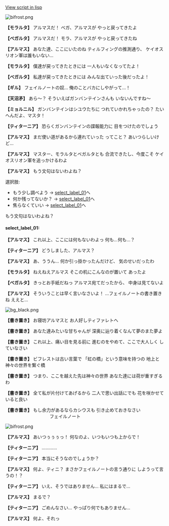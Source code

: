 [View script in lisp](../scripts/101001060.txt)

![bifrost.png](../images/backgrounds/bifrost.png)

**【モラルタ】**
アルマスだ！
ベガ、アルマスが
やっと戻ってきたよ

**【ベガルタ】**
アルマスだ！
モラ、アルマスが
やっと戻ってきたね

**【アルマス】**
あなた達、ここにいたのね
ティルフィングの推測通り、
ケイオスリオン軍は誰もいない…

**【モラルタ】**
僕達が戻ってきたときには
一人もいなくなってたよ！

**【ベガルタ】**
私達が戻ってきたときには
みんな出ていった後だったよ！

**【ギル】**
フェイルノートの奴…
俺のことバカにしやがって…！

**【天沼矛】**
あら～？
そういえばガンバンテインさんも
いないんですね～

**【ミョルニル】**
ガンバンテインはシユウたちに
つれていかれちゃったの？
たいへんだよ、マスタ！

**【ティターニア】**
恐らくガンバンテインの諜報能力に
目をつけたのでしょう

**【アルマス】**
まだ使い道があるから連れていった
ってこと？
あいつらしいけど…

**【アルマス】**
マスター、モラルタとベガルタとも
合流できたし、今度こそ
ケイオスリオン軍を追っかけるわよ

**【アルマス】**
もう文句はないわよね？

選択肢:
- もう少し調べよう → [select_label_01](#select_label_01)へ
- 何か残ってないか？ → [select_label_01](#select_label_01)へ
- 焦らなくていい → [select_label_01](#select_label_01)へ

もう文句はないわよね？

#### select_label_01:

**【アルマス】**
これ以上、ここには何もないわよっ
何も…何も…？

**【ティターニア】**
どうしました、アルマス？

**【アルマス】**
あ、ううん…
何か引っ掛かったんだけど、
気のせいだったわ

**【モラルタ】**
ねえねえアルマス
そこの机にこんなのが置いて
あったよ

**【ベガルタ】**
きっとお手紙だねっ
アルマス宛てだったから、
中身は見てないよ

**【アルマス】**
そういうことは早く言いなさいよ！
…フェイルノートの書き置きね
ええと…

![bg_black.png](../images/backgrounds/bg_black.png)

**【書き置き】**
お寝坊アルマスと
お人好しティファレトへ

**【書き置き】**
あなた達みたいな甘ちゃんが
深奥に辿り着くなんて夢のまた夢よ

**【書き置き】**
これ以上、痛い目を見る前に
進むのをやめて、ここで大人しく
していなさい

**【書き置き】**
ビフレストは古い言葉で
「虹の橋」という意味を持つの
地上と神々の世界を繋ぐ橋

**【書き置き】**
つまり、ここを越えた先は神々の世界
あなた達には荷が重すぎるわ

**【書き置き】**
全て私が片付けてあげるから
二人で思い出話にでも
花を咲かせていると良い

**【書き置き】**
もし余力があるならカシウスも
引き止めておきなさい
　　　　　　　　　　フェイルノート

![bifrost.png](../images/backgrounds/bifrost.png)

**【アルマス】**
あいつぅぅぅっ！
何なのよ、いつもいつも上からで！

**【ティターニア】**
…………

**【ティターニア】**
本当にそうなのでしょうか？

**【アルマス】**
何よ、ティニ？
まさかフェイルノートの言う通りに
しようって言うの！？

**【ティターニア】**
いえ、そうではありません…
私にはまるで…

**【アルマス】**
まるで？

**【ティターニア】**
ごめんなさい…
やっぱり何でもありません…

**【アルマス】**
何よ、それっ